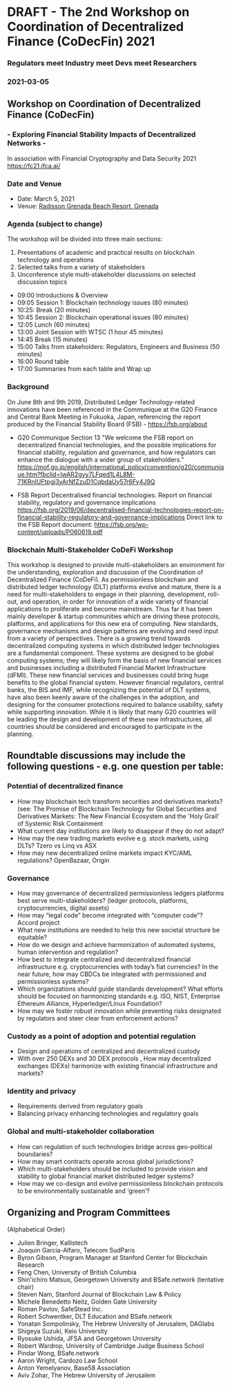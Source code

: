 # DRAFT - The 2nd Workshop on Coordination of Decentralized Finance (CoDecFin) 2021
### Regulators meet Industry meet Devs meet Researchers
### 2021-03-05



## Workshop on Coordination of Decentralized Finance (CoDecFin)
### - Exploring Financial Stability Impacts of Decentralized Networks -

In association with Financial Cryptography and Data Security 2021 https://fc21.ifca.ai/

### Date and Venue
- Date: March 5, 2021
- Venue: [Radisson Grenada Beach Resort, Grenada](https://goo.gl/maps/iuVNmjUikMrBnohg8)

### Agenda (subject to change)

The workshop will be divided into three main sections:
1) Presentations of academic and practical results on blockchain technology and operations
2) Selected talks from a variety of stakeholders
3) Unconference style multi-stakeholder discussions on selected discussion topics

- 09:00 Introductions & Overview
- 09:05 Session 1: Blockchain technology issues (80 minutes)
- 10:25: Break (20 minutes)
- 10:45 Session 2: Blockchain operational issues (80 minutes)
- 12:05 Lunch (60 minutes)
- 13:00 Joint Session with WTSC (1 hour 45 minutes)
- 14:45 Break (15 minutes)
- 15:00 Talks from stakeholders: Regulators, Engineers and Business (50 minutes)
- 16:00 Round table
- 17:00 Summaries from each table and Wrap up

### Background

On June 8th and 9th 2019, Distributed Ledger Technology-related innovations have been referenced in the Communique at the G20 Finance and Central Bank Meeting in Fukuoka, Japan, referencing the report produced by the Financial Stability Board (FSB) - https://fsb.org/about

* G20 Communique
Section 13 "We welcome the FSB report on decentralized financial technologies, and the possible implications for financial stability, regulation and governance, and how regulators can enhance the dialogue with a wider group of stakeholders.” https://mof.go.jp/english/international_policy/convention/g20/communique.htm?fbclid=IwAR2gyy7LFqed1L4L8M-71KRnIUFtpgj3yArNfZzuD1CqbdaUy57r6Fy4J9Q

* FSB Report
Decentralised financial technologies: Report on financial stability, regulatory and governance implications https://fsb.org/2019/06/decentralised-financial-technologies-report-on-financial-stability-regulatory-and-governance-implications
Direct link to the FSB Report document:
https://fsb.org/wp-content/uploads/P060619.pdf


### Blockchain Multi-Stakeholder CoDeFi Workshop

This workshop is designed to provide multi-stakeholders an environment for the understanding, exploration and discussion of the Coordination of Decentralized Finance (CoDeFi). As permissionless blockchain and distributed ledger technology (DLT) platforms evolve and mature, there is a need for multi-stakeholders to engage in their planning, development, roll-out, and operation, in order for innovation of a wide variety of financial applications to proliferate and become mainstream. Thus far it has been mainly developer & startup communities which are driving these protocols, platforms, and applications for this new era of computing. New standards, governance mechanisms and design patterns are evolving and need input from a variety of perspectives. There is a growing trend towards decentralized computing systems in which distributed ledger technologies are a fundamental component. These systems are designed to be global computing systems; they will likely form the basis of new financial services and businesses including a distributed Financial Market Infrastructure (dFMI). These new financial services and businesses could bring huge benefits to the global financial system. However financial regulators, central banks, the BIS and IMF, while recognizing the potential of DLT systems, have also been keenly aware of the challenges in the adoption, and designing for the consumer protections required to balance usability, safety while supporting innovation. While it is likely that many G20 countries will be leading the design and development of these new infrastructures, all countries should be considered and encouraged to participate in the planning.

## Roundtable discussions may include the following questions - e.g. one question per table:

### Potential of decentralized finance
* How may blockchain tech transform securities and derivatives markets? (see:
The Promise of Blockchain Technology for Global Securities and Derivatives
Markets: The New Financial Ecosystem and the 'Holy Grail' of Systemic Risk
Containment
* What current day institutions are likely to disappear if they do not adapt?
* How may the new trading markets evolve e.g. stock markets, using DLTs? Tzero
vs Linq vs ASX
* How may new decentralized online markets impact KYC/AML regulations?
OpenBazaar, Origin
### Governance
* How may governance of decentralized permissionless ledgers platforms best
serve multi-stakeholders? (ledger protocols, platforms, cryptocurrencies, digital
assets)
* How may “legal code” become integrated with “computer code”? Accord project
* What new institutions are needed to help this new societal structure be
equitable?
* How do we design and achieve harmonization of automated systems, human
intervention and regulation?
* How best to integrate centralized and decentralized financial infrastructure e.g.
cryptocurrencies with today’s fiat currencies? In the near future, how may CBDCs
be integrated with permissioned and permissionless systems?
* Which organizations should guide standards development? What efforts should
be focused on harmonizing standards e.g. ISO, NIST, Enterprise Ethereum
Alliance, Hyperledger/Linux Foundation?
* How may we foster robust innovation while preventing risks designated by
regulators and steer clear from enforcement actions?
### Custody as a point of adoption and potential regulation
* Design and operations of centralized and decentralized custody
* With over 250 DEXs and 30 DEX protocols , How may decentralized exchanges
(DEXs) harmonize with existing financial infrastructure and markets?
### Identity and privacy
* Requirements derived from regulatory goals
* Balancing privacy enhancing technologies and regulatory goals
### Global and multi-stakeholder collaboration
* How can regulation of such technologies bridge across geo-political boundaries?
* How may smart contracts operate across global jurisdictions?
* Which multi-stakeholders should be included to provide vision and stability to
global financial market distributed ledger systems?
* How may we co-design and evolve permissionless blockchain protocols to be
environmentally sustainable and ‘green’?

## Organizing and Program Committees
(Alphabetical Order)

* Julien Bringer, Kallistech
* Joaquin Garcia-Alfaro, Telecom SudParis
* Byron Gibson, Program Manager at Stanford Center for Blockchain Research
* Feng Chen, University of British Columbia
* Shin'ichiro Matsuo, Georgetown University and BSafe.network (tentative chair)
* Steven Nam, Stanford Journal of Blockchain Law & Policy
* Michele Benedetto Neitz, Golden Gate University
* Roman Pavlov, SafeStead Inc.
* Robert Schwentker, DLT Education and BSafe.network
* Yonatan Sompolinsky, The Hebrew University of Jerusalem, DAGlabs
* Shigeya Suzuki, Keio University
* Ryosuke Ushida, JFSA and Georgetown University
* Robert Wardrop, University of Cambridge Judge Business School
* Pindar Wong, BSafe.network
* Aaron Wright, Cardozo Law School
* Anton Yemelyanov, Base58 Association
* Aviv Zohar, The Hebrew University of Jerusalem
